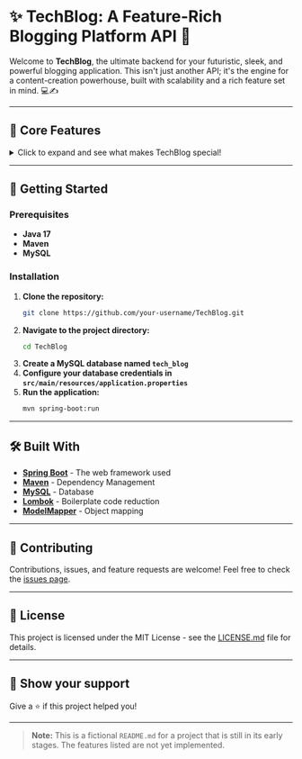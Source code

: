 # ✨ TechBlog: A Feature-Rich Blogging Platform API 🚀

Welcome to **TechBlog**, the ultimate backend for your futuristic, sleek, and powerful blogging application. This isn't just another API; it's the engine for a content-creation powerhouse, built with scalability and a rich feature set in mind. 💻✍️

---

## 🌟 Core Features

<details>
  <summary>Click to expand and see what makes TechBlog special!</summary>

  - **🔐 Secure User Authentication & Authorization:** Robust, role-based access control (RBAC) ensures that your users' data is safe and that they only access what they're supposed to.
  - **✍️ Intuitive Post Management:** A full CRUD (Create, Read, Update, Delete) API for blog posts, with support for drafts, scheduled publishing, and revisions.
  - **🖼️ Rich Media Support:** Seamlessly upload, store, and manage images, videos, and other media to bring your articles to life.
  - **🏷️ Dynamic Tagging & Categorization:** Organize your content with a flexible and powerful tagging and categorization system.
  - **👍 Interactive Comments & Reactions:** Foster a vibrant community with a nested commenting system and a variety of user reactions.
  - **🔍 Powerful Search:** A lightning-fast, full-text search engine to help users find exactly what they're looking for.
  - **📈 Analytics & Insights:** A comprehensive analytics dashboard to track your blog's performance, including views, likes, and comments.
  - **🎨 Customizable Theming:** A flexible theming engine that allows you to create a unique look and feel for your blog.
  - **📱 Responsive Design:** A mobile-first design that ensures your blog looks great on any device.
  - **🌐 SEO Optimized:** Built-in SEO features to help your blog rank higher in search results.
  - **RSS & Atom Feeds:** Keep your readers up-to-date with the latest content through RSS and Atom feeds.
  - **Social Sharing:** Easily share your articles on social media with built-in sharing buttons.
  - **Multi-Language Support:** Reach a global audience with support for multiple languages.
  - **Extensible Plugin Architecture:** Extend the functionality of your blog with a powerful plugin architecture.
  - **Developer-Friendly API:** A well-documented, easy-to-use API that makes it a breeze to build custom integrations.

</details>

---

## 🚀 Getting Started

### Prerequisites

- **Java 17**
- **Maven**
- **MySQL**

### Installation

1. **Clone the repository:**
   ```bash
   git clone https://github.com/your-username/TechBlog.git
   ```
2. **Navigate to the project directory:**
   ```bash
   cd TechBlog
   ```
3. **Create a MySQL database named `tech_blog`**
4. **Configure your database credentials in `src/main/resources/application.properties`**
5. **Run the application:**
   ```bash
   mvn spring-boot:run
   ```

---

## 🛠️ Built With

- **[Spring Boot](https://spring.io/projects/spring-boot)** - The web framework used
- **[Maven](https://maven.apache.org/)** - Dependency Management
- **[MySQL](https://www.mysql.com/)** - Database
- **[Lombok](https://projectlombok.org/)** - Boilerplate code reduction
- **[ModelMapper](http://modelmapper.org/)** - Object mapping

---

## 🤝 Contributing

Contributions, issues, and feature requests are welcome! Feel free to check the [issues page](https://github.com/your-username/TechBlog/issues).

---

## 📝 License

This project is licensed under the MIT License - see the [LICENSE.md](LICENSE.md) file for details.

---

## 💖 Show your support

Give a ⭐️ if this project helped you!

---

> **Note:** This is a fictional `README.md` for a project that is still in its early stages. The features listed are not yet implemented.
